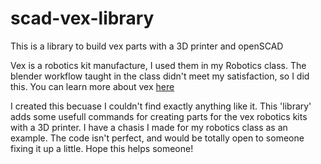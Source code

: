 # scad-vex-library
This is a library to build vex parts with a 3D printer and openSCAD

Vex is a robotics kit manufacture, I used them in my Robotics class. The blender workflow taught in the class didn't meet my satisfaction, so I did this. You can learn more about vex [here](https://www.vexrobotics.com/)

I created this becuase I couldn't find exactly anything like it. This 'library' adds some usefull commands for creating parts for the vex robotics kits with a 3D printer. I have a chasis I made for my robotics class as an example. The code isn't perfect, and would be totally open to someone fixing it up a little. Hope this helps someone!
